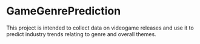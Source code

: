 # GameGenrePrediction
This project is intended to collect data on videogame releases and use it to predict industry trends relating to genre and overall themes.
